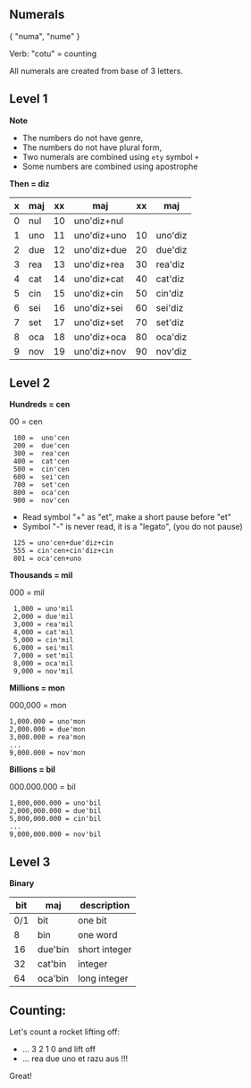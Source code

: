 ## Numerals 

{ "numa", "nume" }

Verb: "cotu" = counting

All numerals are created from base of 3 letters.

## Level 1

**Note** 

* The numbers do not have genre,
* The numbers do not have plural form,
* Two numerals are combined using `ety` symbol `+`
* Some numbers are combined using apostrophe 

**Then = diz** 

x | maj  | xx | maj            | xx | maj      |
--|------|----|----------------|----|----------|
0 | nul  | 10 | uno'diz+nul    |    |          |
1 | uno  | 11 | uno'diz+uno    | 10 | uno'diz  |
2 | due  | 12 | uno'diz+due    | 20 | due'diz  |
3 | rea  | 13 | uno'diz+rea    | 30 | rea'diz  |
4 | cat  | 14 | uno'diz+cat    | 40 | cat'diz  |
5 | cin  | 15 | uno'diz+cin    | 50 | cin'diz  |
6 | sei  | 16 | uno'diz+sei    | 60 | sei'diz  |
7 | set  | 17 | uno'diz+set    | 70 | set'diz  |
8 | oca  | 18 | uno'diz+oca    | 80 | oca'diz  |
9 | nov  | 19 | uno'diz+nov    | 90 | nov'diz  | 
           
           
## Level 2

**Hundreds = cen**

00 =  cen

```
 100 =  uno'cen
 200 =  due'cen
 300 =  rea'cen
 400 =  cat'cen
 500 =  cin'cen
 600 =  sei'cen
 700 =  set'cen
 800 =  oca'cen
 900 =  nov'cen
```

* Read symbol "+" as "et", make a short pause before "et"
* Symbol "-" is never read, it is a "legato", (you do not pause)

```
 125 = uno'cen+due'diz+cin
 555 = cin'cen+cin'diz+cin
 801 = oca'cen+uno
```

**Thousands = mil**

000 = mil

``` 
 1,000 = uno'mil
 2,000 = due'mil
 3,000 = rea'mil
 4,000 = cat'mil
 5,000 = cin'mil
 6,000 = sei'mil
 7,000 = set'mil
 8,000 = oca'mil
 9,000 = nov'mil
```

**Millions  = mon**

000,000  = mon

```
1,000.000 = uno'mon
2,000.000 = due'mon
3,000.000 = rea'mon
...
9,000.000 = nov'mon
```

**Billions = bil**

000.000.000   = bil

```
1,000,000.000 = uno'bil
2,000,000.000 = due'bil
5,000,000.000 = cin'bil
...
9,000,000.000 = nov'bil
```

## Level 3

**Binary**

bit | maj      | description
----|----------|----------------------
0/1 | bit      | one bit
8   | bin      | one word
16  | due'bin  | short integer
32  | cat'bin  | integer
64  | oca'bin  | long integer

## Counting:

Let's count a rocket lifting off:

* ... 3 2 1 0 and lift off
* ... rea due uno et razu aus !!! 

Great!

